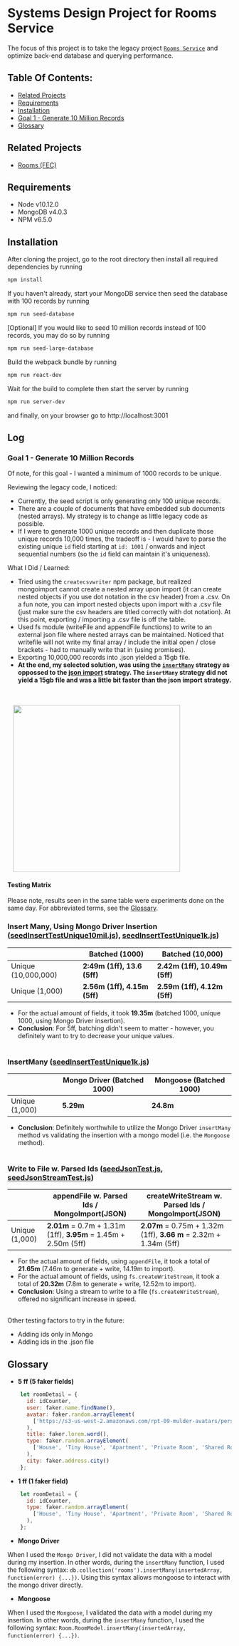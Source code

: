# Systems Design Project for Rooms Service

The focus of this project is to take the legacy project [`Rooms Service`]((https://github.com/rpt09-mulder/rooms)) and optimize back-end database and querying performance.

## Table Of Contents:
+ [Related Projects](#Related-Projects)
+ [Requirements](#Requirements)
+ [Installation](#Installation)
+ [Goal 1 - Generate 10 Million Records](#Goal-1---Generate-10-Million-Records)
+ [Glossary](#Glossary)


## Related Projects
- [Rooms (FEC)](https://github.com/rpt09-mulder/rooms)

## Requirements

- Node v10.12.0
- MongoDB v4.0.3
- NPM v6.5.0

## Installation

After cloning the project, go to the root directory then install all required dependencies by running

```sh
npm install
```

If you haven't already, start your MongoDB service then seed the database with 100 records by running

```sh
npm run seed-database
```

[Optional] If you would like to seed 10 million records instead of 100 records, you may do so by running
```sh
npm run seed-large-database
```

Build the webpack bundle by running

```sh
npm run react-dev
```

Wait for the build to complete then start the server by running

```sh
npm run server-dev
```

and finally, on your browser go to http://localhost:3001

## Log

###  Goal 1 - Generate 10 Million Records

Of note, for this goal - I wanted a minimum of 1000 records to be unique.

Reviewing the legacy code, I noticed:
+ Currently, the seed script is only generating only 100 unique records.
+ There are a couple of documents that have embedded sub documents (nested arrays).  My strategy is to change as little legacy code as possible.
+ If I were to generate 1000 unique records and then duplicate those unique records 10,000 times, the tradeoff is - I would have to parse the existing unique `id` field starting at `id: 1001` / onwards and inject sequential numbers (so the `id` field can maintain it's uniqueness).

What I Did / Learned:
+ Tried using the `createcsvwriter` npm package, but realized mongoimport cannot create a nested array upon import (it can create nested objects if you use dot notation in the csv header) from a .csv.  On a fun note, you can import nested objects upon import with a .csv file (just make sure the csv headers are titled correctly with dot notation).  At this point, exporting / importing a .csv file is off the table.
+ Used fs module (writeFile and appendFile functions) to write to an external json file where nested arrays can be maintained.  Noticed that writefile will not write my final array / include the initial open / close brackets - had to manually write that in (using promises).
+ Exporting 10,000,000 records into .json yielded a 15gb file.
+ **At the end, my selected solution, was using the [`insertMany`](/Users/mengsung/Desktop/HackReactor/rpt09-sdc/meng-rooms/database/seedInsert.js) strategy as oppossed to the [json import](database/seedJson.js) strategy.  The `insertMany` strategy did not yield a 15gb file and was a little bit faster than the json import strategy.**
<br/>
<br/>
<img hspace = "13px" src="readme-assets/10milInsert.gif" width="375">
<br/>


#### Testing Matrix
Please note, results seen in the same table were experiments done on the same day.  For abbreviated terms, see the [Glossary](#Glossary).

### Insert Many, Using Mongo Driver Insertion ([seedInsertTestUnique10mil.js](database/seedTestFiles/seedInsertTestUnique10mil.js)), [seedInsertTestUnique1k.js](database/seedTestFiles/seedInsertTestUnique1k.js))

|                     	| Batched (1000)               | Batched (10,000)      	      |
| ---------------------	| ---------------------------- | ---------------------------	|
| Unique (10,000,000) 	| **2:49m (1ff), 13.6 (5ff)**  | **2.42m (1ff), 10.49m (5ff)**|
| Unique (1,000)      	| **2.56m (1ff), 4.15m (5ff)** | **2.59m (1ff), 4.12m (5ff)** |

+ For the actual amount of fields, it took **19.35m** (batched 1000, unique 1000, using Mongo Driver insertion).
+ **Conclusion**: For 5ff, batching didn't seem to matter - however, you definitely want to try to decrease your unique values.
<br/><br/>

### InsertMany ([seedInsertTestUnique1k.js](database/seedTestFiles/seedInsertTestUnique1k.js))
|                     	| Mongo Driver (Batched 1000)| Mongoose (Batched 1000)  |
| ---------------------	| -------------------------- | -------------------------|
| Unique (1,000)      	|           **5.29m**        |          **24.8m**       |
+ **Conclusion**:
Definitely worthwhile to utilize the Mongo Driver `insertMany` method vs validating the insertion with a mongo model (i.e. the `Mongoose` method).
<br/><br/>

### Write to File w. Parsed Ids ([seedJsonTest.js](database/seedTestFiles/seedJsonTest.js), [seedJsonStreamTest.js](database/seedTestFiles/seedJsonStreamTest.js))

|                     	| appendFile w. Parsed Ids / MongoImport(JSON)           | createWriteStream w. Parsed Ids / MongoImport(JSON)         	  |
| ---------------------	| ------------------------------------------------------ | -------------------------------------------------------- |
| Unique (1,000)      	| **2.01m** = 0.7m + 1.31m (1ff), **3.95m** = 1.45m + 2.50m (5ff)| **2.07m** = 0.75m + 1.32m (1ff), **3.66 m** = 2.32m + 1.34m (5ff)|

+ For the actual amount of fields, using `appendFile`, it took a total of **21.65m** (7.46m to generate + write, 14.19m to import).
+ For the actual amount of fields, using `fs.createWriteStream`, it took a total of **20.32m** (7.8m to generate + write, 12.52m to import).
+ **Conclusion**:
Using a stream to write to a file (`fs.createWriteStream`), offered no significant increase in speed.

<br/>
Other testing factors to try in the future:

+ Adding ids only in Mongo
+ Adding ids in the .json file

## Glossary
+ **5 ff (5 faker fields)**
```javascript
    let roomDetail = {
      id: idCounter,
      user: faker.name.findName(),
      avatar: faker.random.arrayElement(
        ['https://s3-us-west-2.amazonaws.com/rpt-09-mulder-avatars/person1.jpg','https://s3-us-west-2.amazonaws.com/rpt-09-mulder-avatars/person2.jpg', 'https://s3-us-west-2.amazonaws.com/rpt-09-mulder-avatars/person3.jpg']
      ),
      title: faker.lorem.word(),
      type: faker.random.arrayElement(
        ['House', 'Tiny House', 'Apartment', 'Private Room', 'Shared Room', 'RV']
      ),
      city: faker.address.city()
    };
```

+ **1 ff (1 faker field)**
```javascript
    let roomDetail = {
      id: idCounter,
      type: faker.random.arrayElement(
        ['House', 'Tiny House', 'Apartment', 'Private Room', 'Shared Room', 'RV']
      ),
    };
```

+ **Mongo Driver**

When I used the `Mongo Driver`, I did not validate the data with a model during my insertion.  In other words, during the `insertMany` function, I used the following syntax: `db.collection('rooms').insertMany(insertedArray, function(error) {...})`.  Using this syntax allows mongoose to interact with the mongo driver directly.

+ **Mongoose**

When I used the `Mongoose`, I validated the data with a model during my insertion.  In other words, during the `insertMany` function, I used the following syntax: `Room.RoomModel.insertMany(insertedArray, function(error) {...})`.